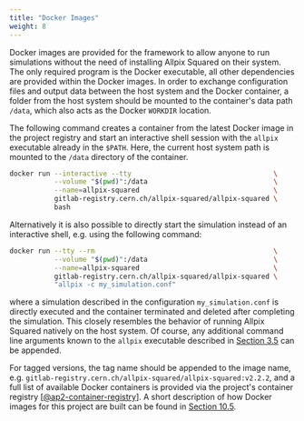 ```yaml
---
title: "Docker Images"
weight: 8
---
```


Docker images are provided for the framework to allow anyone to run
simulations without the need of installing Allpix Squared on their system.
The only required program is the Docker executable, all other dependencies are
provided within the Docker images. In order to exchange configuration
files and output data between the host system and the Docker container,
a folder from the host system should be mounted to the container's data
path `/data`, which also acts as the Docker `WORKDIR` location.

The following command creates a container from the latest Docker image
in the project registry and start an interactive shell session with the
`allpix` executable already in the `$PATH`. Here, the current host system
path is mounted to the `/data` directory of the container.
```sh
docker run --interactive --tty                                   \
           --volume "$(pwd)":/data                               \
           --name=allpix-squared                                 \
           gitlab-registry.cern.ch/allpix-squared/allpix-squared \
           bash
```

Alternatively it is also possible to directly start the simulation
instead of an interactive shell, e.g. using the following command:
```sh
docker run --tty --rm                                            \
           --volume "$(pwd)":/data                               \
           --name=allpix-squared                                 \
           gitlab-registry.cern.ch/allpix-squared/allpix-squared \
           "allpix -c my_simulation.conf"
```

where a simulation described in the configuration `my_simulation.conf` is
directly executed and the container terminated and deleted after completing
the simulation. This closely resembles the behavior of running Allpix Squared natively on
the host system. Of course, any additional command line arguments known
to the `allpix` executable described in [Section 3.5](../03_getting_started/05_allpix_executable.md)
can be appended.

For tagged versions, the tag name should be appended to the image name,
e.g. `gitlab-registry.cern.ch/allpix-squared/allpix-squared:v2.2.2`, and a full
list of available Docker containers is provided via the project's container
registry \[[@ap2-container-registry]\]. A short description of how Docker images for this project are built can be found in
[Section 10.5](../10_devtools/05_building_docker_images.md).


[@ap2-container-registry]: https://gitlab.cern.ch/allpix-squared/allpix-squared/container_registry
